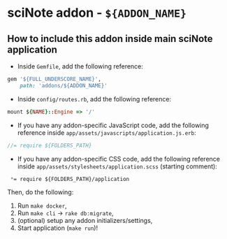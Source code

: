 # sciNote addon - `${ADDON_NAME}`

## How to include this addon inside main sciNote application

* Inside `Gemfile`, add the following reference:

```ruby
gem '${FULL_UNDERSCORE_NAME}',
    path: 'addons/${ADDON_NAME}'
```

* Inside `config/routes.rb`, add the following reference:

```ruby
mount ${NAME}::Engine => '/'
```

* If you have any addon-specific JavaScript code, add the following reference inside `app/assets/javascripts/application.js.erb`:

```js
//= require ${FOLDERS_PATH}
```

* If you have any addon-specific CSS code, add the following reference inside `app/assets/stylesheets/application.scss` (starting comment):

```css
 *= require ${FOLDERS_PATH}/application
```

Then, do the following:

1. Run `make docker`,
2. Run `make cli` -> `rake db:migrate`,
3. (optional) setup any addon initializers/settings,
4. Start application (`make run`)!

